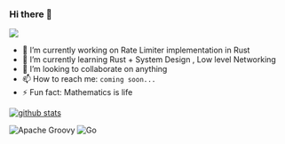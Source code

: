 ### Hi there 👋

![](https://komarev.com/ghpvc/?username=ujjwal3067)

- 🔭 I’m currently working on  Rate Limiter implementation in Rust
- 🌱 I’m currently learning Rust  + System Design , Low level Networking
- 👯 I’m looking to collaborate on anything 
- 📫 How to reach me: `coming soon...`
- ⚡ Fun fact: Mathematics is life

[![github stats](https://github-readme-stats.vercel.app/api?username=ujjwal3067)](https://github.com/anuraghazra/github-readme-stats)

![Apache Groovy](https://img.shields.io/badge/Apache%20Groovy-4298B8.svg?style=for-the-badge&logo=Apache+Groovy&logoColor=white)
![Go](https://img.shields.io/badge/go-%2300ADD8.svg?style=for-the-badge&logo=go&logoColor=white)
